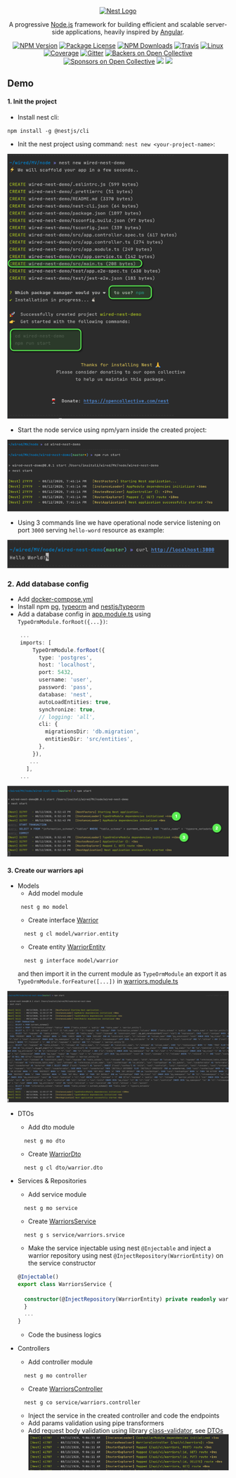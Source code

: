 <p align="center">
  <a href="http://nestjs.com/" target="blank"><img src="https://nestjs.com/img/logo_text.svg" width="320" alt="Nest Logo" /></a>
</p>

[travis-image]: https://api.travis-ci.org/nestjs/nest.svg?branch=master
[travis-url]: https://travis-ci.org/nestjs/nest
[linux-image]: https://img.shields.io/travis/nestjs/nest/master.svg?label=linux
[linux-url]: https://travis-ci.org/nestjs/nest
  
  <p align="center">A progressive <a href="http://nodejs.org" target="blank">Node.js</a> framework for building efficient and scalable server-side applications, heavily inspired by <a href="https://angular.io" target="blank">Angular</a>.</p>
    <p align="center">
<a href="https://www.npmjs.com/~nestjscore"><img src="https://img.shields.io/npm/v/@nestjs/core.svg" alt="NPM Version" /></a>
<a href="https://www.npmjs.com/~nestjscore"><img src="https://img.shields.io/npm/l/@nestjs/core.svg" alt="Package License" /></a>
<a href="https://www.npmjs.com/~nestjscore"><img src="https://img.shields.io/npm/dm/@nestjs/core.svg" alt="NPM Downloads" /></a>
<a href="https://travis-ci.org/nestjs/nest"><img src="https://api.travis-ci.org/nestjs/nest.svg?branch=master" alt="Travis" /></a>
<a href="https://travis-ci.org/nestjs/nest"><img src="https://img.shields.io/travis/nestjs/nest/master.svg?label=linux" alt="Linux" /></a>
<a href="https://coveralls.io/github/nestjs/nest?branch=master"><img src="https://coveralls.io/repos/github/nestjs/nest/badge.svg?branch=master#5" alt="Coverage" /></a>
<a href="https://gitter.im/nestjs/nestjs?utm_source=badge&utm_medium=badge&utm_campaign=pr-badge&utm_content=body_badge"><img src="https://badges.gitter.im/nestjs/nestjs.svg" alt="Gitter" /></a>
<a href="https://opencollective.com/nest#backer"><img src="https://opencollective.com/nest/backers/badge.svg" alt="Backers on Open Collective" /></a>
<a href="https://opencollective.com/nest#sponsor"><img src="https://opencollective.com/nest/sponsors/badge.svg" alt="Sponsors on Open Collective" /></a>
  <a href="https://paypal.me/kamilmysliwiec"><img src="https://img.shields.io/badge/Donate-PayPal-dc3d53.svg"/></a>
  <a href="https://twitter.com/nestframework"><img src="https://img.shields.io/twitter/follow/nestframework.svg?style=social&label=Follow"></a>
</p>
  <!--[![Backers on Open Collective](https://opencollective.com/nest/backers/badge.svg)](https://opencollective.com/nest#backer)
  [![Sponsors on Open Collective](https://opencollective.com/nest/sponsors/badge.svg)](https://opencollective.com/nest#sponsor)-->

## Demo

#### 1. Init the project
- Install nest cli:
```shell script
npm install -g @nestjs/cli
```

- Init the nest project using command: `nest new <your-project-name>`:

![nest new project](img/nest-new-project.png)

- Start the node service using npm/yarn inside the created project:

![npm start](img/start.png)

- Using 3 commands line we have operational node service listening on port `3000` serving `hello-word` resource as example:

![npm start](img/curl-hello.png)

### 2. Add database config

- Add [docker-compose.yml](docker-compose.yml)
- Install npm [pg](https://www.npmjs.com/package/pg), [typeorm](https://www.npmjs.com/package/typeorm) and [nestjs/typeorm](https://www.npmjs.com/package/@nestjs/typeorm)
- Add a database config in [app.module.ts](src/app.module.ts) using ` TypeOrmModule.forRoot({...})`:
````typescript
    ...
    imports: [
        TypeOrmModule.forRoot({
          type: 'postgres',
          host: 'localhost',
          port: 5432,
          username: 'user',
          password: 'pass',
          database: 'nest',
          autoLoadEntities: true,
          synchronize: true,
          // logging: 'all',
          cli: {
            migrationsDir: 'db.migration',
            entitiesDir: 'src/entities',
          },
        }),
       ...
      ],
    ...
````

![npm start](img/start-with-db.png)

#### 3. Create our warriors api

- Models
    - Add model module
     ```shell script
      nest g mo model
     ```
    - Create interface [Warrior](src/model/warrior.interface.ts)
    ```shell script
      nest g cl model/warrior.entity
    ```
    - Create entity [WarriorEntity](src/model/warrior.entity.ts)
    ```shell script
      nest g interface model/warrior
    ```
    and then import it in the current module as `TypeOrmModule` an export it as `TypeOrmModule.forFeature([...])` in [warriors.module.ts](src/warriors/warriors.module.ts)

![npm start](img/start-with-models.png)

- DTOs
    - Add dto module
    ```shell script
      nest g mo dto
    ```
    - Create [WarriorDto](src/dto/warrior.dto.ts)
    ```shell script
      nest g cl dto/warrior.dto
    ```
- Services & Repositories
    - Add service module
    ```shell script
      nest g mo service
    ```
    - Create [WarriorsService](src/service/warriors.service.ts)
    ```shell script
      nest g s service/warriors.srvice
    ```
    - Make the service injectable using nest `@Injectable` and inject a warrior repository using nest `@InjectRepository(WarriorEntity)` on the service constructor
    ```typescript
    @Injectable()
    export class WarriorsService {  
  
      constructor(@InjectRepository(WarriorEntity) private readonly warriorsRepository: Repository<WarriorEntity>) {
      }
      ...
    }
    ```
    - Code the business logics

- Controllers
    - Add controller module 
    ```shell script
      nest g mo controller
    ```
    - Create [WarriorsController](src/controller/warriors.controller.ts)
    ```shell script
      nest g co service/warriors.controller
    ```
    - Inject the service in the created controller and code the endpoints
    - Add params validation using pipe transformers 
    - Add request body validation using library [class-validator](https://github.com/typestack/class-validator#readme),
     see [DTOs](src/dto/warrior.dto.ts) 
![npm start](img/start-with-controllers.png)
